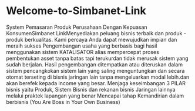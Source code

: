  # Welcome-to-Simbanet-Link
System Pemasaran Produk Perusahaan Dengan Kepuasan KonsumenSimbanet LinkMenyediakan peluang bisnis terbaik dan produk - produk berkualitas. Kami percaya Anda dapat mewujudkan impian dan meraih sukses 
Pengembangan usaha yang berbasis bagi hasil menggunakan sistem KATALISATOR alias mempercepat proses pembentukan asset tanpa batas tapi terukurdan tidak merusak sistem yang sudah berjalan.
 Hasil pengembangan ditempatkan atau diteruskan dalam sistem pencangkokan sistem lain yang saling menguntungkan dan secara otomat terseting di bisnis jaringan lain tanpa mengeluarkan modal lebih.dan akan berefek kepada income yang besar. 
 Menjaga keseimbangan 3 PILAR bisnis yaitu Produk, Sistem Bisnis dan rekanan bisnis Jaringan lainnya melalui praktek lapangan yang benar 
 Mencapai tahap Kemandirian dalam berbisnis (You Are Boss in Your Own Business) 
